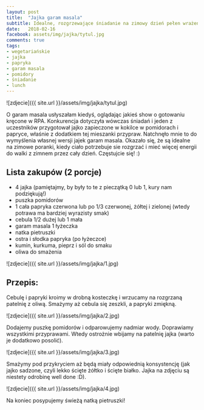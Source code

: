 ```yaml
---
layout: post
title:  "Jajka garam masala"
subtitle: Idealne, rozgrzewające śniadanie na zimowy dzień pełen wrażeń!
date:   2018-02-16
facebook: assets/img/jajka/tytul.jpg
comments: true
tags:
- wegetariańskie
- jajka
- papryka
- garam masala
- pomidory
- śniadanie
- lunch
---
```


![zdjecie]({{ site.url }}/assets/img/jajka/tytul.jpg)

O garam masala usłyszałam kiedyś, oglądając jakieś show o gotowaniu kręcone w RPA. Konkurencja dotyczyła wówczas śniadań i jeden z uczestników przygotował jajko zapieczone w kokilce w pomidorach i papryce, właśnie z dodatkiem tej mieszanki przypraw. Natchnęło mnie to do wymyślenia własnej wersji jajek garam masala. Okazało się, że są idealne na zimowe poranki, kiedy ciało potrzebuje sie rozgrzać i mieć więcej energii do walki z zimnem przez cały dzień. Częstujcie się! :)

## Lista zakupów (2 porcje)
* 4 jajka (pamiętajmy, by były to te z pieczątką 0 lub 1, kury nam podziękują!)
* puszka pomidorów
* 1 cała papryka czerwona lub po 1/3 czerwonej, żółtej i zielonej (wtedy potrawa ma bardziej wyrazisty smak)
* cebula 1/2 dużej lub 1 mała
* garam masala 1 łyżeczka
* natka pietruszki
* ostra i słodka papryka (po łyżeczce)
* kumin, kurkuma, pieprz i sól do smaku
* oliwa do smażenia

![zdjecie]({{ site.url }}/assets/img/jajka/1.jpg)

## Przepis:

Cebulę i papryki kroimy w drobną kosteczkę i wrzucamy na rozgrzaną patelnię z oliwą. Smażymy aż cebula się zeszkli, a papryki zmiękną.

![zdjecie]({{ site.url }}/assets/img/jajka/2.jpg)

Dodajemy puszkę pomidorów i odparowujemy nadmiar wody. Doprawiamy wszystkimi przyprawami. Wtedy ostrożnie wbijamy na patelnię jajka (warto je dodatkowo posolić).

![zdjecie]({{ site.url }}/assets/img/jajka/3.jpg)

Smażymy pod przykryciem aż będą miały odpowiednią konsystencję (jak jajko sadzone, czyli lekko ścięte żółtko i ścięte białko. Jajka na zdjęciu są niestety odrobinę well done :D). 

![zdjecie]({{ site.url }}/assets/img/jajka/4.jpg)

Na koniec posypujemy świeżą natką pietruszki!